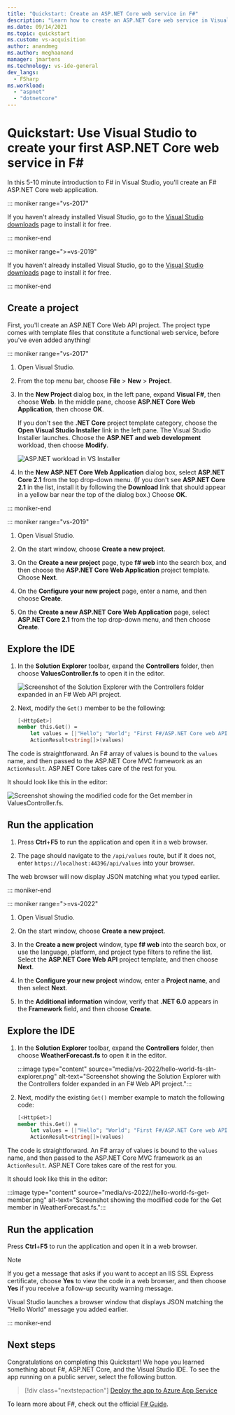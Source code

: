 ```yaml
---
title: "Quickstart: Create an ASP.NET Core web service in F#"
description: "Learn how to create an ASP.NET Core web service in Visual Studio with F#, step-by-step."
ms.date: 09/14/2021
ms.topic: quickstart
ms.custom: vs-acquisition
author: anandmeg
ms.author: meghaanand
manager: jmartens
ms.technology: vs-ide-general
dev_langs:
  - FSharp
ms.workload:
  - "aspnet"
  - "dotnetcore"
---
```

# Quickstart: Use Visual Studio to create your first ASP.NET Core web service in F\#

In this 5-10 minute introduction to F# in Visual Studio, you'll create an F# ASP.NET Core web application.

::: moniker range="vs-2017"

If you haven't already installed Visual Studio, go to the [Visual Studio downloads](https://visualstudio.microsoft.com/vs/older-downloads/?utm_medium=microsoft&utm_source=docs.microsoft.com&utm_campaign=vs+2017+download) page to install it for free.

::: moniker-end

::: moniker range=">=vs-2019"

If you haven't already installed Visual Studio, go to the [Visual Studio downloads](https://visualstudio.microsoft.com/downloads) page to install it for free.

::: moniker-end

## Create a project

First, you'll create an ASP.NET Core Web API project. The project type comes with template files that constitute a functional web service, before you've even added anything!

::: moniker range="vs-2017"

1. Open Visual Studio.

1. From the top menu bar, choose **File** > **New** > **Project**.

1. In the **New Project** dialog box, in the left pane, expand **Visual F#**, then choose **Web**. In the middle pane, choose **ASP.NET Core Web Application**, then choose **OK**.

   If you don't see the **.NET Core** project template category, choose the **Open Visual Studio Installer** link in the left pane. The Visual Studio Installer launches. Choose the **ASP.NET and web development** workload, then choose **Modify**.

   ![ASP.NET workload in VS Installer](../ide/media/quickstart-aspnet-workload.png)

1. In the **New ASP.NET Core Web Application** dialog box, select **ASP.NET Core 2.1** from the top drop-down menu. (If you don't see **ASP.NET Core 2.1** in the list, install it by following the **Download** link that should appear in a yellow bar near the top of the dialog box.) Choose **OK**.

::: moniker-end

::: moniker range="vs-2019"

1. Open Visual Studio.

1. On the start window, choose **Create a new project**.

1. On the **Create a new project** page, type **f# web** into the search box, and then choose the **ASP.NET Core Web Application** project template. Choose **Next**.

1. On the **Configure your new project** page, enter a name, and then choose **Create**.

1. On the **Create a new ASP.NET Core Web Application** page, select **ASP.NET Core 2.1** from the top drop-down menu, and then choose **Create**.

## Explore the IDE

1. In the **Solution Explorer** toolbar, expand the **Controllers** folder, then choose **ValuesController.fs** to open it in the editor.

   ![Screenshot of the Solution Explorer with the Controllers folder expanded in an F# Web API project.](../ide/media/hello-world-fs-sln-explorer.png)

1. Next, modify the `Get()` member to be the following:

   ```fsharp
   [<HttpGet>]
   member this.Get() =
       let values = [|"Hello"; "World"; "First F#/ASP.NET Core web API!"|]
       ActionResult<string[]>(values)
   ```

The code is straightforward. An F# array of values is bound to the `values` name, and then passed to the ASP.NET Core MVC framework as an `ActionResult`. ASP.NET Core takes care of the rest for you.

It should look like this in the editor:

![Screenshot showing the modified code for the Get member in ValuesController.fs.](../ide/media/hello-world-fs-get-member.png)

## Run the application

1. Press **Ctrl**+**F5** to run the application and open it in a web browser.

1. The page should navigate to the `/api/values` route, but if it does not, enter `https://localhost:44396/api/values` into your browser.

The web browser will now display JSON matching what you typed earlier.

::: moniker-end

::: moniker range=">=vs-2022"

1. Open Visual Studio.

1. On the start window, choose **Create a new project**.

1. In the **Create a new project** window, type **f# web** into the search box, or use the language, platform, and project type filters to refine the list. Select the **ASP.NET Core Web API** project template, and then choose **Next**.

1. In the **Configure your new project** window, enter a **Project name**, and then select **Next**.

1. In the **Additional information** window, verify that **.NET 6.0** appears in the **Framework** field, and then choose **Create**.

## Explore the IDE

1. In the **Solution Explorer** toolbar, expand the **Controllers** folder, then choose **WeatherForecast.fs** to open it in the editor.

   :::image type="content" source="media/vs-2022/hello-world-fs-sln-explorer.png" alt-text="Screenshot showing the Solution Explorer with the Controllers folder expanded in an F# Web API project.":::

1. Next, modify the existing `Get()` member example to match the following code:

   ```fsharp
   [<HttpGet>]
   member this.Get() =
       let values = [|"Hello"; "World"; "First F#/ASP.NET Core web API!"|]
       ActionResult<string[]>(values)
   ```

The code is straightforward. An F# array of values is bound to the `values` name, and then passed to the ASP.NET Core MVC framework as an `ActionResult`. ASP.NET Core takes care of the rest for you.

It should look like this in the editor:

:::image type="content" source="media/vs-2022//hello-world-fs-get-member.png" alt-text="Screenshot showing the modified code for the Get member in WeatherForecast.fs.":::

## Run the application

Press **Ctrl**+**F5** to run the application and open it in a web browser. 

> [!NOTE]
> If you get a message that asks if you want to accept an IIS SSL Express certificate, choose **Yes** to view the code in a web browser, and then choose **Yes** if you receive a follow-up security warning message.

Visual Studio launches a browser window that displays JSON matching the "Hello World" message you added earlier.

::: moniker-end

## Next steps

Congratulations on completing this Quickstart! We hope you learned something about F#, ASP.NET Core, and the Visual Studio IDE. To see the app running on a public server, select the following button.

> [!div class="nextstepaction"]
> [Deploy the app to Azure App Service](../deployment/quickstart-deploy-to-azure.md)

To learn more about F#, check out the official [F# Guide](/dotnet/fsharp/index).
